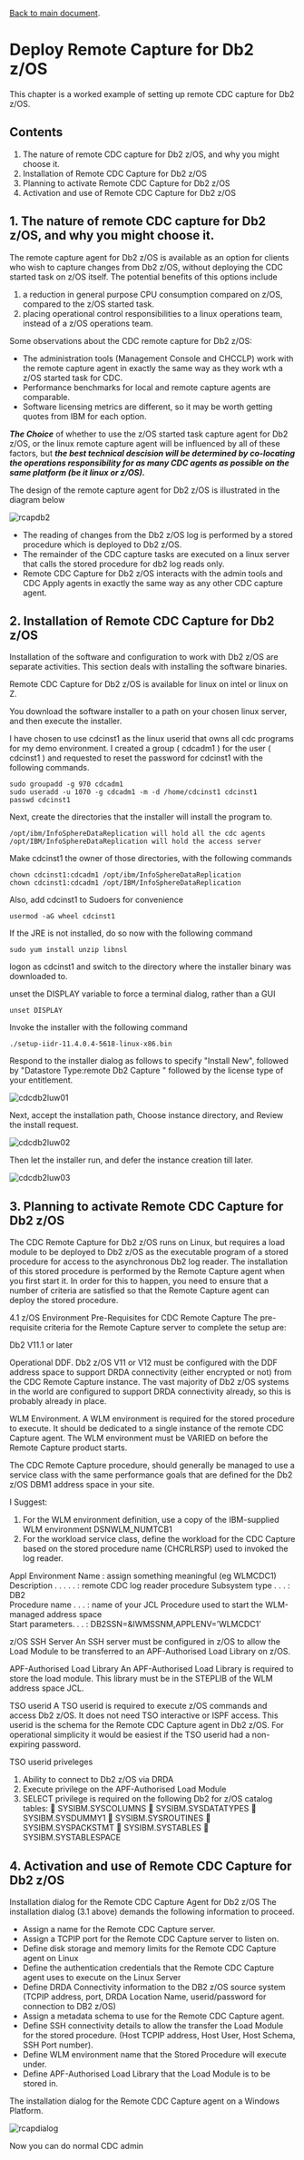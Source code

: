 [Back to main document](https://github.com/zeditor01/cdc_examples/blob/main/create_scale_sustain_cdc_systems.md).

# Deploy Remote Capture for Db2 z/OS

This chapter is a worked example of setting up remote CDC capture for Db2 z/OS.

## Contents

1. The nature of remote CDC capture for Db2 z/OS, and why you might choose it.
2. Installation of Remote CDC Capture for Db2 z/OS
3. Planning to activate Remote CDC Capture for Db2 z/OS
4. Activation and use of Remote CDC Capture for Db2 z/OS


## 1. The nature of remote CDC capture for Db2 z/OS, and why you might choose it.

The remote capture agent for Db2 z/OS is available as an option for clients who wish to capture changes from Db2 z/OS, 
without deploying the CDC started task on z/OS itself. The potential benefits of this options include

1. a reduction in general purpose CPU consumption compared on z/OS, compared to the z/OS started task.
2. placing operational control responsibilities to a linux operations team, instead of a z/OS operations team.

Some observations about the CDC remote capture for Db2 z/OS:
* The administration tools (Management Console and CHCCLP) work with the remote capture agent in exactly the same way as they work wth a z/OS started task for CDC.
* Performance benchmarks for local and remote capture agents are comparable.
* Software licensing metrics are different, so it may be worth getting quotes from IBM for each option.

***The Choice*** of whether to use the z/OS started task capture agent for Db2 z/OS, or the linux remote capture agent will be influenced by all of these factors, 
but ***the best technical descision will be determined by co-locating the operations responsibility for as many CDC agents as possible on the same platform (be it linux or z/OS).***

The design of the remote capture agent for Db2 z/OS is illustrated in the diagram below

![rcapdb2](/images/rcapdb2.png)

* The reading of changes from the Db2 z/OS log is performed by a stored procedure which is deployed to Db2 z/OS.
* The remainder of the CDC capture tasks are executed on a linux server that calls the stored procedure for db2 log reads only.
* Remote CDC Capture for Db2 z/OS interacts with the admin tools and CDC Apply agents in exactly the same way as any other CDC capture agent.



## 2. Installation of Remote CDC Capture for Db2 z/OS

Installation of the software and configuration to work with Db2 z/OS are separate activities.
This section deals with installing the software binaries.

Remote CDC Capture for Db2 z/OS is available for linux on intel or linux on Z. 

You download the software installer to a path on your chosen linux server, and then execute the installer.

I have chosen to use cdcinst1 as the linux userid that owns all cdc programs for my demo environment.
I created a group ( cdcadm1 ) for the user ( cdcinst1 ) and requested to reset the password for cdcinst1 with the following commands.

```
sudo groupadd -g 970 cdcadm1
sudo useradd -u 1070 -g cdcadm1 -m -d /home/cdcinst1 cdcinst1
passwd cdcinst1 
```

Next, create the directories that the installer will install the program to. 

```
/opt/ibm/InfoSphereDataReplication will hold all the cdc agents
/opt/IBM/InfoSphereDataReplication will hold the access server
```

Make cdcinst1 the owner of those directories, with the following commands

```
chown cdcinst1:cdcadm1 /opt/ibm/InfoSphereDataReplication
chown cdcinst1:cdcadm1 /opt/IBM/InfoSphereDataReplication
```

Also, add cdcinst1 to Sudoers for convenience

```
usermod -aG wheel cdcinst1
```


If the JRE is not installed, do so now with the following command

```
sudo yum install unzip libnsl
```

logon as cdcinst1 and switch to the directory where the installer binary was downloaded to.

unset the DISPLAY variable to force a terminal dialog, rather than a GUI

```
unset DISPLAY
```

Invoke the installer with the following command

```
./setup-iidr-11.4.0.4-5618-linux-x86.bin
```

Respond to the installer dialog as follows to specify "Install New", followed by "Datastore Type:remote Db2 Capture " followed by the license type of your entitlement. 


![cdcdb2luw01](/images/cdc/cdcdb2luw01.png)

Next, accept the installation path, Choose instance directory, and Review the install request. 

![cdcdb2luw02](/images/cdc/cdcdb2luw02.png)

Then let the installer run, and defer the instance creation till later. 

![cdcdb2luw03](/images/cdc/cdcdb2luw03.png)





## 3. Planning to activate Remote CDC Capture for Db2 z/OS

The CDC Remote Capture for Db2 z/OS runs on Linux, but requires a load module to be deployed to Db2 z/OS as the executable program  of a stored procedure for access to the asynchronous Db2 log reader. The installation of this stored procedure is performed by the Remote Capture agent when you first start it. In order for this to happen, you need to ensure that a number of criteria are satisfied so that the Remote Capture agent can deploy the stored procedure. 

4.1 z/OS Environment Pre-Requisites for CDC Remote Capture
The pre-requisite criteria for the Remote Capture server to complete the setup are:


Db2
V11.1 or later

Operational DDF.
Db2 z/OS V11 or V12 must be configured with the DDF address space to support DRDA connectivity (either encrypted or not) from the CDC Remote Capture instance. The vast majority of Db2 z/OS systems in the world are configured to support DRDA connectivity already, so this is probably already in place.

WLM Environment.
A WLM environment is required for the stored procedure to execute. It should be dedicated to a single instance of the remote CDC Capture agent. The WLM environment must be VARIED on before the Remote Capture product starts. 

The CDC Remote Capture procedure, should generally be managed to use a service class with the same performance goals that are defined for the Db2 z/OS DBM1 address space in your site.

I Suggest: 
1.	For the WLM environment definition, use a copy of the IBM-supplied WLM environment DSNWLM_NUMTCB1
2.	For the workload service class, define the workload for the CDC Capture based on the stored procedure name (CHCRLRSP) used to invoked the log reader.

Appl Environment Name : assign something meaningful (eg WLMCDC1)            
Description . . . . . : remote CDC log reader procedure
Subsystem type  . . . : DB2                   
Procedure name  . . . : name of your JCL Procedure used to 
                        start the WLM-managed address space              
Start parameters. . . : DB2SSN=&IWMSSNM,APPLENV=’WLMCDC1’

z/OS SSH Server
An SSH server must be configured in z/OS to allow the Load Module to be transferred to an APF-Authorised Load Library on z/OS.

APF-Authorised Load Library
An APF-Authorised Load Library is required to store the load module. This library must be in the STEPLIB of the WLM address space JCL.

TSO userid
A TSO userid is required to execute z/OS commands and access Db2 z/OS. It does not need TSO interactive or ISPF access. This userid is the schema for the Remote CDC Capture agent in Db2 z/OS. For operational simplicity it would be easiest if the TSO userid had a non-expiring password.

TSO userid priveleges
1.	Ability to connect to Db2 z/OS via DRDA
2.	Execute privilege on the APF-Authorised Load Module
3.	SELECT privilege is required on the following Db2 for z/OS catalog tables:
	SYSIBM.SYSCOLUMNS
	SYSIBM.SYSDATATYPES
	SYSIBM.SYSDUMMY1
	SYSIBM.SYSROUTINES
	SYSIBM.SYSPACKSTMT
	SYSIBM.SYSTABLES
	SYSIBM.SYSTABLESPACE


## 4. Activation and use of Remote CDC Capture for Db2 z/OS

Installation dialog for the Remote CDC Capture Agent for Db2 z/OS
The installation dialog (3.1 above) demands the following information to proceed.

* Assign a name for the Remote CDC Capture server.
* Assign a TCPIP port for the Remote CDC Capture server to listen on.
* Define disk storage and memory limits for the Remote CDC Capture agent on Linux
* Define the authentication credentials that the Remote CDC Capture agent uses to execute on the Linux Server
* Define DRDA Connectivity information to the DB2 z/OS source system (TCPIP address, port, DRDA Location Name, userid/password for connection to DB2 z/OS)
* Assign a metadata schema to use for the Remote CDC Capture agent.
* Define SSH connectivity details to allow the transfer the Load Module for the stored procedure. (Host TCPIP address, Host User, Host Schema, SSH Port number).
* Define WLM environment name that the Stored Procedure will execute under.
* Define APF-Authorised Load Library that the Load Module is to be stored in.


The installation dialog for the Remote CDC Capture agent on a Windows Platform. 

![rcapdialog](/images/rcapdialog.png)


Now you can do normal CDC admin
